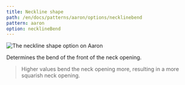 ```yaml
---
title: Neckline shape
path: /en/docs/patterns/aaron/options/necklinebend
pattern: aaron
option: necklineBend
---
```


![The neckline shape option on Aaron](./necklinebend.svg)

Determines the bend of the front of the neck opening.

> Higher values bend the neck opening more, resulting in a more squarish neck opening.